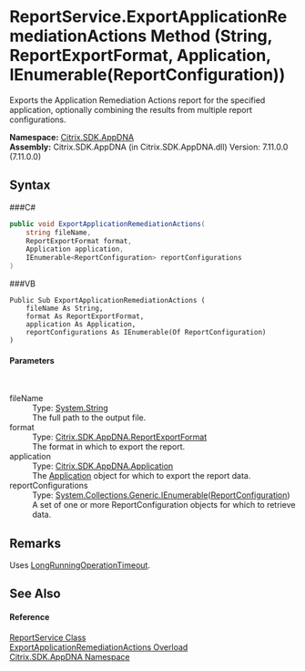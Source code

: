 # ReportService.ExportApplicationRemediationActions Method (String, ReportExportFormat, Application, IEnumerable(ReportConfiguration))
 

Exports the Application Remediation Actions report for the specified application, optionally combining the results from multiple report configurations.

**Namespace:**&nbsp;<a href="N_Citrix_SDK_AppDNA">Citrix.SDK.AppDNA</a><br />**Assembly:**&nbsp;Citrix.SDK.AppDNA (in Citrix.SDK.AppDNA.dll) Version: 7.11.0.0 (7.11.0.0)

## Syntax

###C#
```csharp
public void ExportApplicationRemediationActions(
	string fileName,
	ReportExportFormat format,
	Application application,
	IEnumerable<ReportConfiguration> reportConfigurations
)
```

###VB
```vbnet
Public Sub ExportApplicationRemediationActions ( 
	fileName As String,
	format As ReportExportFormat,
	application As Application,
	reportConfigurations As IEnumerable(Of ReportConfiguration)
)
```


#### Parameters
&nbsp;<dl><dt>fileName</dt><dd>Type: <a href="http://msdn2.microsoft.com/en-us/library/s1wwdcbf" target="_blank">System.String</a><br />The full path to the output file.</dd><dt>format</dt><dd>Type: <a href="T_Citrix_SDK_AppDNA_ReportExportFormat">Citrix.SDK.AppDNA.ReportExportFormat</a><br />The format in which to export the report.</dd><dt>application</dt><dd>Type: <a href="T_Citrix_SDK_AppDNA_Application">Citrix.SDK.AppDNA.Application</a><br />The <a href="T_Citrix_SDK_AppDNA_Application">Application</a> object for which to export the report data.</dd><dt>reportConfigurations</dt><dd>Type: <a href="http://msdn2.microsoft.com/en-us/library/9eekhta0" target="_blank">System.Collections.Generic.IEnumerable</a>(<a href="T_Citrix_SDK_AppDNA_ReportConfiguration">ReportConfiguration</a>)<br />A set of one or more ReportConfiguration objects for which to retrieve data.</dd></dl>

## Remarks
Uses <a href="P_Citrix_SDK_AppDNA_Server_LongRunningOperationTimeout">LongRunningOperationTimeout</a>.

## See Also


#### Reference
<a href="T_Citrix_SDK_AppDNA_ReportService">ReportService Class</a><br /><a href="Overload_Citrix_SDK_AppDNA_ReportService_ExportApplicationRemediationActions">ExportApplicationRemediationActions Overload</a><br /><a href="N_Citrix_SDK_AppDNA">Citrix.SDK.AppDNA Namespace</a><br />